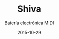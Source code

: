 ---
title: Shiva
subtitle: Batería electrónica MIDI
layout: default
modal-id: 3
date: 2015-10-29
img: shiva.png
thumbnail: shiva-thumbnail.png
alt: image-alt
project-date: Octubre 2015
link: https://github.com/UC3Music/Shiva
category: Intrumentos DIY
description: ¡Convierte cualquier objeto en una batería! Shiva es una batería electrónica DIY. A través de sensores piezoeléctricos de pinza (como los afinadores de guitarra) es capaz de detectar golpes en los objectos a los que está conectado, emitiendo notas MIDI. Dispone de conexión MIDI tanto por USB como por conector DIN 5.

---
